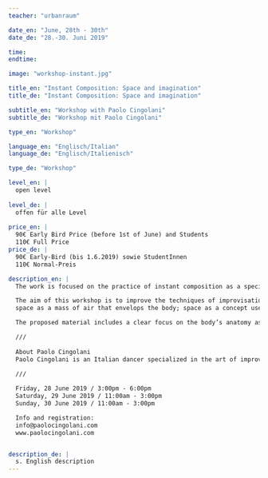 ```yaml
---
teacher: "urbanraum"

date_en: "June, 28th - 30th"
date_de: "28.-30. Juni 2019"

time: 
endtime: 

image: "workshop-instant.jpg"

title_en: "Instant Composition: Space and imagination"
title_de: "Instant Composition: Space and imagination"

subtitle_en: "Workshop with Paolo Cingolani"
subtitle_de: "Workshop mit Paolo Cingolani"

type_en: "Workshop"

language_en: "Englisch/Italian"
language_de: "Englisch/Italienisch"

type_de: "Workshop"

level_en: |
  open level  
  
level_de: |
  offen für alle Level  
  
price_en: |
  90€ Early Bird Price (before 1st of June) and Students    
  110€ Full Price
price_de: |
  90€ Early-Bird (bis 1.6.2019) sowie StudentInnen  
  110€ Normal-Preis

description_en: |
  The work is focused on the practice of instant composition as a specific form of art to create dances and performances. This clear intention of study makes the approach to the movement direct and pragmatic and, at the same time, makes it open and sensitive to the research of own personal poetic. The construction of choreographies, as well as their interpretation, takes place in the continuous flow of the present moment: choreographer and performer coexist, alternate and overlap in the creation of movements and dance phrases in the immediacy of the instant.

  The aim of this workshop is to improve the techniques of improvisation related to the perception and use of space:   
  space as a mass of air that envelops the body; space as a concept useful for the creation of movements; space as a place with which to relate to the other; space as a possibility to perceive, imagine and concretize their own dance.   

  The proposed material includes a clear focus on the body’s anatomy as well a deep observation of the cognitive and emotional processes behind any movement: from the perception and dynamic of body weight, to the aware choices that the performer must take in the immediacy of the present moment. Through an active use of spontaneity and intuition, the participants will deepen their listening and reading of movement, as well as confidence to compose phrases and choreographies instantly. The classes are open to dancers, actors, musicians and anyone who wants to use the body’s movement to make dances and physics poems in the flow of present time.

  ///  
  
  About Paolo Cingolani  
  Paolo Cingolani is an Italian dancer specialized in the art of improvisation and instant composition. His work is characterized by a specific training on intuition as the first tool to create dance and text in performance. Since 2012 he is a member of Allen's Line company of Julyen Hamilton. Allen's Line presented its productions in Berlin, Brussels, Paris, Strasbourg, Oslo and Rome. Through his poetics of movement, Paolo has also dedicated to create performances with other artists, dancers, musicians and visual designers. In this context of freelance, he has performed extensively in many European countries (2005-2019).  As a teacher, he has developed his personal body’s technique resulting from the combination of Tai-Ji and Qi Gong with the principles of contemporary dance. Since 2006 he has been teaching in schools, institutions and festivals of dance all around Europe. 

  ///  
  
  Friday, 28 June 2019 / 3:00pm - 6:00pm  
  Saturday, 29 June 2019 / 11:00am - 3:00pm  
  Sunday, 30 June 2019 / 11:00am - 3:00pm  

  Info and registration:   
  info@paolocingolani.com  
  www.paolocingolani.com   


description_de: |
  s. English description
---
```




